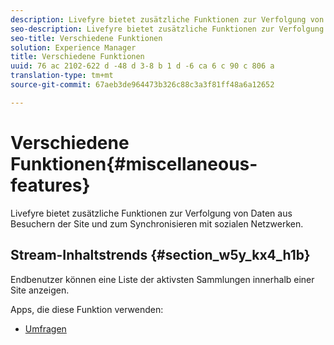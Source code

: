 ```yaml
---
description: Livefyre bietet zusätzliche Funktionen zur Verfolgung von Daten aus Besuchern der Site und zum Synchronisieren mit sozialen Netzwerken.
seo-description: Livefyre bietet zusätzliche Funktionen zur Verfolgung von Daten aus Besuchern der Site und zum Synchronisieren mit sozialen Netzwerken.
seo-title: Verschiedene Funktionen
solution: Experience Manager
title: Verschiedene Funktionen
uuid: 76 ac 2102-622 d -48 d 3-8 b 1 d -6 ca 6 c 90 c 806 a
translation-type: tm+mt
source-git-commit: 67aeb3de964473b326c88c3a3f81ff48a6a12652

---
```



# Verschiedene Funktionen{#miscellaneous-features}

Livefyre bietet zusätzliche Funktionen zur Verfolgung von Daten aus Besuchern der Site und zum Synchronisieren mit sozialen Netzwerken.

## Stream-Inhaltstrends {#section_w5y_kx4_h1b}

Endbenutzer können eine Liste der aktivsten Sammlungen innerhalb einer Site anzeigen.

Apps, die diese Funktion verwenden:

* [Umfragen](../c-about-apps/c-polls-app/c-polls-app.md#c_polls_app)

